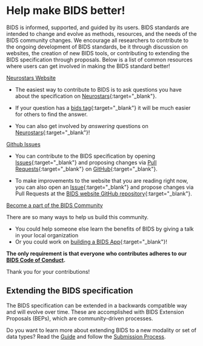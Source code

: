 # Help make BIDS better!

BIDS is informed, supported, and guided by its users.
BIDS standards are intended to change and evolve as methods, resources,
and the needs of the BIDS community changes.
We encourage all researchers to contribute to the ongoing development of BIDS standards,
be it through discussion on websites, the creation of new BIDS tools,
or contributing to extending the BIDS specification through proposals.
Below is a list of common resources where users can get involved in making the BIDS standard better!

<u>Neurostars Website</u>

-   The easiest way to contribute to BIDS is to ask questions you have about the specification on
    [Neurostars](https://neurostars.org){:target="_blank"}.

-   If your question has a
    [bids tag](https://neurostars.org/search?q=tags%3Abids){:target="_blank"}
    it will be much easier for others to find the answer.

-   You can also get involved by _answering_ questions on
    [Neurostars](https://neurostars.org/search?q=tags%3Abids){:target="_blank"}!

<u>Github Issues</u>

-   You can contribute to the BIDS specification by opening
    [Issues](https://github.com/bids-standard/bids-specification/issues){:target="_blank"}
    and proposing changes via
    [Pull Requests](https://github.com/bids-standard/bids-specification/pulls){:target="_blank"}
    on
    [GitHub](https://github.com/bids-standard/bids-specification){:target="_blank"}.

-   To make improvements to the website that you are reading right now, you can also open an
    [Issue](https://github.com/bids-standard/bids-website/issues){:target="_blank"}
    and propose changes via Pull Requests at the
    [BIDS website GitHub repository](https://github.com/bids-standard/bids-website){:target="_blank"}.

<u> Become a part of the BIDS Community </u>

There are so many ways to help us build this community.

-   You could help someone else learn the benefits of BIDS by giving a talk in your local organization
-   Or you could work on [building a BIDS App](https://bids-website.readthedocs.io/en/latest/tools/bids-apps.html){:target="_blank"}!

**The only requirement is that everyone who contributes adheres to our [BIDS Code of Conduct](./bids_github/CODE_OF_CONDUCT.md).**

Thank you for your contributions!

## Extending the BIDS specification

The BIDS specification can be extended in a backwards compatible way and will evolve over time.
These are accomplished with BIDS Extension Proposals (BEPs), which are community-driven processes.

Do you want to learn more about extending BIDS to a new modality or set of data types?
Read the [Guide](https://bids-extensions.readthedocs.io/en/latest/guide/)
and follow the [Submission Process](https://bids-extensions.readthedocs.io/en/latest/submission/).
